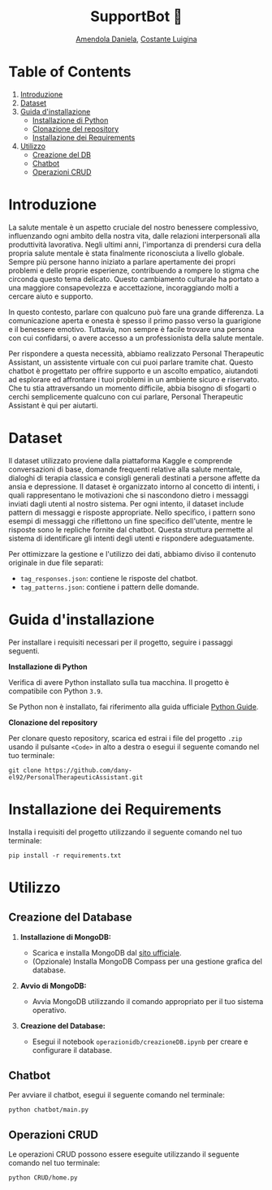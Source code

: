 <div align="center">

# SupportBot :speech_balloon: 

 [Amendola Daniela](https://github.com/dany-el92), [Costante Luigina](https://github.com/Luigina2001)
</div>

# Table of Contents

1. [Introduzione](#introduzione)
2. [Dataset](#dataset)
3. [Guida d'installazione](#guida-installazione)
   - [Installazione di Python](#installazione-python)
   - [Clonazione del repository](#clonazione-del-repository)
   - [Installazione dei Requirements](#installazione-requirements)
5. [Utilizzo](#utilizzo)
   - [Creazione del DB](#creazione-DB)
   - [Chatbot](#chatbot)
   - [Operazioni CRUD](#operazioni-crud)

# Introduzione

La salute mentale è un aspetto cruciale del nostro benessere complessivo, influenzando ogni ambito della nostra vita, dalle relazioni interpersonali alla produttività lavorativa. Negli ultimi anni, l'importanza di prendersi cura della propria salute mentale è stata finalmente riconosciuta a livello globale. Sempre più persone hanno iniziato a parlare apertamente dei propri problemi e delle proprie esperienze, contribuendo a rompere lo stigma che circonda questo tema delicato. Questo cambiamento culturale ha portato a una maggiore consapevolezza e accettazione, incoraggiando molti a cercare aiuto e supporto.

In questo contesto, parlare con qualcuno può fare una grande differenza. La comunicazione aperta e onesta è spesso il primo passo verso la guarigione e il benessere emotivo. Tuttavia, non sempre è facile trovare una persona con cui confidarsi, o avere accesso a un professionista della salute mentale.

Per rispondere a questa necessità, abbiamo realizzato Personal Therapeutic Assistant, un assistente virtuale con cui puoi parlare tramite chat. Questo chatbot è progettato per offrire supporto e un ascolto empatico, aiutandoti ad esplorare ed affrontare i tuoi problemi in un ambiente sicuro e riservato. Che tu stia attraversando un momento difficile, abbia bisogno di sfogarti o cerchi semplicemente qualcuno con cui parlare, Personal Therapeutic Assistant è qui per aiutarti. 

# Dataset

Il dataset utilizzato proviene dalla piattaforma Kaggle e comprende conversazioni di base, domande frequenti relative alla salute mentale, dialoghi di terapia classica e consigli generali destinati a persone affette da ansia e depressione. Il dataset è organizzato intorno al concetto di intenti, i quali rappresentano le motivazioni che si nascondono dietro i messaggi inviati dagli utenti al nostro sistema. Per ogni intento, il dataset include pattern di messaggi e risposte appropriate. Nello specifico, i pattern sono esempi di messaggi che riflettono un fine specifico dell'utente, mentre le risposte sono le repliche fornite dal chatbot. Questa struttura permette al sistema di identificare gli intenti degli utenti e rispondere adeguatamente.

Per ottimizzare la gestione e l'utilizzo dei dati, abbiamo diviso il contenuto originale in due file separati: 
- `tag_responses.json`: contiene le risposte del chatbot.
- `tag_patterns.json`: contiene i pattern delle domande.

# Guida d'installazione

Per installare i requisiti necessari per il progetto, seguire i passaggi seguenti.

<b>Installazione di Python</b>

Verifica di avere Python installato sulla tua macchina. Il progetto è compatibile con Python `3.9`.

Se Python non è installato, fai riferimento alla guida ufficiale [Python Guide](https://www.python.org/downloads/).

<b>Clonazione del repository</b>

Per clonare questo repository, scarica ed estrai i file del progetto `.zip` usando il pulsante `<Code>` in alto a destra o esegui il seguente comando nel tuo terminale:
```shell 
git clone https://github.com/dany-el92/PersonalTherapeuticAssistant.git
```


# Installazione dei Requirements
Installa i requisiti del progetto utilizzando il seguente comando nel tuo terminale:
```shell
pip install -r requirements.txt
```

# Utilizzo

## Creazione del Database

1. **Installazione di MongoDB:**
   - Scarica e installa MongoDB dal [sito ufficiale](https://www.mongodb.com/try/download/community).
   - (Opzionale) Installa MongoDB Compass per una gestione grafica del database.

2. **Avvio di MongoDB:**
   - Avvia MongoDB utilizzando il comando appropriato per il tuo sistema operativo.

3. **Creazione del Database:**
   - Esegui il notebook `operazionidb/creazioneDB.ipynb` per creare e configurare il database.

## Chatbot

Per avviare il chatbot, esegui il seguente comando nel terminale:

```shell
python chatbot/main.py
```

## Operazioni CRUD

Le operazioni CRUD possono essere eseguite utilizzando il seguente comando nel tuo terminale:
```shell 
python CRUD/home.py
```
